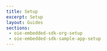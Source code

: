 ```yaml
---
title: Setup
excerpt: Setup
layout: Guides
sections:
 - oie-embedded-sdk-org-setup
 - oie-embedded-sdk-sample-app-setup
---
```

